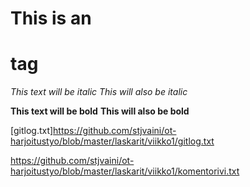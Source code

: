 # This is an <h1> tag

*This text will be italic*
_This will also be italic_

**This text will be bold**
__This will also be bold__



[gitlog.txt]https://github.com/stjvaini/ot-harjoitustyo/blob/master/laskarit/viikko1/gitlog.txt

https://github.com/stjvaini/ot-harjoitustyo/blob/master/laskarit/viikko1/komentorivi.txt

